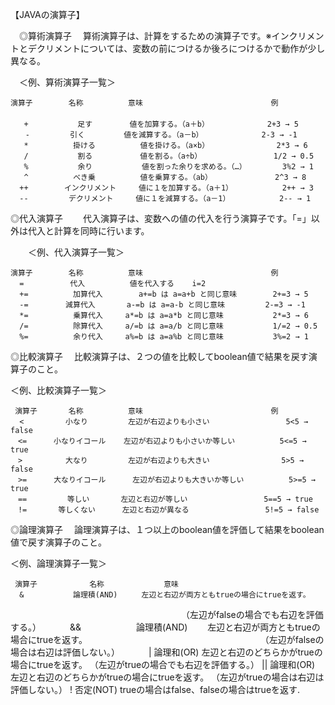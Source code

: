 【JAVAの演算子】

　◎算術演算子
 　算術演算子は、計算をするための演算子です。※インクリメントとデクリメントについては、変数の前につけるか後ろにつけるかで動作が少し異なる。


　＜例、算術演算子一覧＞
 
    演算子 　　	　名称	　　    　意味	　　　　　　　　　　　　　    例
      　
       +	  　　　足す	　　    値を加算する。（a＋b）	　　　　　　 2+3 → 5
    　　-	        引く	     　値を減算する。（a－b）	           2-3 → -1
       *	      掛ける	       値を掛ける。（a×b）	             2*3 → 6
       /	       割る	　　　　 値を割る。（a÷b）	               1/2 → 0.5
       %	       余り	        値を割った余りを求める。（…）	       3%2 → 1
       ^	      べき乗	       値を乗算する。（ab）	            2^3 → 8
      ++	    インクリメント	    値に１を加算する。（a＋1）	         2++ → 3
      --	     デクリメント	    値に１を減算する。（a－1）	         2-- → 1
    
    
  ◎代入演算子
　　代入演算子は、変数への値の代入を行う演算子です。「=」以外は代入と計算を同時に行います。
  
　　＜例、代入演算子一覧＞
      
    演算子 　　	　名称	　　    　意味	　　　　　　　　　　　　　    例
      =	　　　　　 代入	      値を代入する	i=2
      +=	　　　 加算代入	    a+=b は a=a+b と同じ意味	      2+=3 → 5
      -=　　　　　減算代入	    a-=b は a=a-b と同じ意味	       2-=3 → -1
      *=	      乗算代入	   a*=b は a=a*b と同じ意味	        2*=3 → 6
      /=	      除算代入	   a/=b は a=a/b と同じ意味	        1/=2 → 0.5
      %=	      余り代入	   a%=b は a=a%b と同じ意味	        3%=2 → 1
      
  
  ◎比較演算子
  　比較演算子は、２つの値を比較してboolean値で結果を戻す演算子のこと。
   
   ＜例、比較演算子一覧＞
   
     演算子 　　	　名称	　　    　意味	　　　　　　　　　　　　　    例
      <	　　　　　小なり	     左辺が右辺よりも小さい	             5<5 → false
    　<=	　　　小なりイコール	  左辺が右辺よりも小さいか等しい	       5<=5 → true
    　>	　　　　 大なり	     左辺が右辺よりも大きい	            5>5 → false
    　>=	     大なりイコール	  左辺が右辺よりも大きいか等しい	       5>=5 → true
    　==	        等しい	      左辺と右辺が等しい	                5==5 → true
    　!=	      等しくない	     左辺と右辺が異なる	               5!=5 → false
     
 ◎論理演算子
 　論理演算子は、１つ以上のboolean値を評価して結果をboolean値で戻す演算子のこと。
  
  ＜例、論理演算子一覧＞
  
     演算子 　　　	　名称	　　    　　　意味	　　　　　　　　　　　　　    
      &	　　　　　　論理積(AND)	　　左辺と右辺が両方ともtrueの場合にtrueを返す。
　　　　　　　　　　　　　　　　　　　　（左辺がfalseの場合でも右辺を評価する。）
　　　&&	　　　　　　論理積(AND)	　　左辺と右辺が両方ともtrueの場合にtrueを返す。
　　　　　　　　　　　　　　　　　　　　（左辺がfalseの場合は右辺は評価しない。）
　　　| 	          論理和(OR)	     左辺と右辺のどちらかがtrueの場合にtrueを返す。
                                 （左辺がtrueの場合でも右辺を評価する。）
    ||	          論理和(OR)	     左辺と右辺のどちらかがtrueの場合にtrueを返す。
                                 （左辺がtrueの場合は右辺は評価しない。）
     !            否定(NOT)	      trueの場合はfalse、falseの場合はtrueを返す.
     
